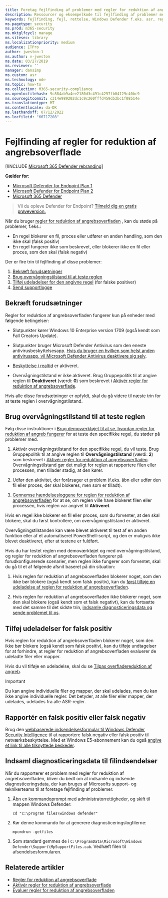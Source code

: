 ```yaml
---
title: Foretag fejlfinding af problemer med regler for reduktion af angrebsoverfladen
description: Ressourcer og eksempelkode til fejlfinding af problemer med regler for reduktion af angrebsoverfladen i Microsoft Defender for Endpoint.
keywords: fejlfinding, fejl, rettelse, Windows Defender f.eks. asr, regler, hofter, fejlfinding, overvågning, udeladelse, falsk positiv, brudt, blokerende, Microsoft Defender for Endpoint
ms.pagetype: security
ms.prod: m365-security
ms.mktglfcycl: manage
ms.sitesec: library
ms.localizationpriority: medium
audience: ITPro
author: jweston-1
ms.author: v-jweston
ms.date: 03/27/2019
ms.reviewer: ''
manager: dansimp
ms.custom: asr
ms.technology: mde
ms.topic: how-to
ms.collection: M365-security-compliance
ms.openlocfilehash: 9c884ab9a4ee2180d3c491c4257fb04129c40bc9
ms.sourcegitcommit: c314e989202dc1c9c260fffd459d53bc1f08514e
ms.translationtype: MT
ms.contentlocale: da-DK
ms.lasthandoff: 07/12/2022
ms.locfileid: "66717208"
---
```

# <a name="troubleshoot-attack-surface-reduction-rules"></a>Fejlfinding af regler for reduktion af angrebsoverflade

[!INCLUDE [Microsoft 365 Defender rebranding](../../includes/microsoft-defender.md)]


**Gælder for:**
- [Microsoft Defender for Endpoint Plan 1](https://go.microsoft.com/fwlink/?linkid=2154037)
- [Microsoft Defender for Endpoint Plan 2](https://go.microsoft.com/fwlink/?linkid=2154037)
- [Microsoft 365 Defender](https://go.microsoft.com/fwlink/?linkid=2118804)

> Vil du opleve Defender for Endpoint? [Tilmeld dig en gratis prøveversion.](https://signup.microsoft.com/create-account/signup?products=7f379fee-c4f9-4278-b0a1-e4c8c2fcdf7e&ru=https://aka.ms/MDEp2OpenTrial?ocid=docs-wdatp-pullalerts-abovefoldlink)

Når du bruger [regler for reduktion af angrebsoverfladen](attack-surface-reduction.md) , kan du støde på problemer, f.eks.:

- En regel blokerer en fil, proces eller udfører en anden handling, som den ikke skal (falsk positiv)
- En regel fungerer ikke som beskrevet, eller blokerer ikke en fil eller proces, som den skal (falsk negativ)

Der er fire trin til fejlfinding af disse problemer:

1. [Bekræft forudsætninger](#confirm-prerequisites)
2. [Brug overvågningstilstand til at teste reglen](#use-audit-mode-to-test-the-rule)
3. [Tilføj udeladelser for den angivne regel](#add-exclusions-for-a-false-positive) (for falske positiver)
4. [Send supportlogge](#collect-diagnostic-data-for-file-submissions)

## <a name="confirm-prerequisites"></a>Bekræft forudsætninger

Regler for reduktion af angrebsoverfladen fungerer kun på enheder med følgende betingelser:

- Slutpunkter kører Windows 10 Enterprise version 1709 (også kendt som Fall Creators Update).

- Slutpunkter bruger Microsoft Defender Antivirus som den eneste antivirusbeskyttelsesapp. [Hvis du bruger en hvilken som helst anden antivirusapp, vil Microsoft Defender Antivirus deaktivere sig selv](/windows/security/threat-protection/microsoft-defender-antivirus/microsoft-defender-antivirus-compatibility).

- [Beskyttelse i realtid](/windows/security/threat-protection/microsoft-defender-antivirus/configure-real-time-protection-microsoft-defender-antivirus) er aktiveret.

- Overvågningstilstand er ikke aktiveret. Brug Gruppepolitik til at angive reglen til **Deaktiveret** (værdi: **0**) som beskrevet i [Aktivér regler for reduktion af angrebsoverflade](enable-attack-surface-reduction.md).

Hvis alle disse forudsætninger er opfyldt, skal du gå videre til næste trin for at teste reglen i overvågningstilstand.

## <a name="use-audit-mode-to-test-the-rule"></a>Brug overvågningstilstand til at teste reglen

Følg disse instruktioner i [Brug demoværktøjet til at se, hvordan regler for reduktion af angreb fungerer](evaluate-attack-surface-reduction.md) for at teste den specifikke regel, du støder på problemer med.

1. Aktivér overvågningstilstand for den specifikke regel, du vil teste. Brug Gruppepolitik til at angive reglen til **Overvågningstilstand** (værdi: **2**) som beskrevet i [Aktivér regler for reduktion af angrebsoverfladen](enable-attack-surface-reduction.md). Overvågningstilstand gør det muligt for reglen at rapportere filen eller processen, men tillader stadig, at den kører.

2. Udfør den aktivitet, der forårsager et problem (f.eks. åbn eller udfør den fil eller proces, der skal blokeres, men som er tilladt).

3. [Gennemse hændelsesloggene for reglen for reduktion af angrebsoverfladen](attack-surface-reduction.md) for at se, om reglen ville have blokeret filen eller processen, hvis reglen var angivet til **Aktiveret**.

Hvis en regel ikke blokerer en fil eller proces, som du forventer, at den skal blokere, skal du først kontrollere, om overvågningstilstand er aktiveret.

Overvågningstilstanden kan være blevet aktiveret til test af en anden funktion eller af et automatiseret PowerShell-script, og den er muligvis ikke blevet deaktiveret, efter at testene er fuldført.

Hvis du har testet reglen med demoværktøjet og med overvågningstilstand, og regler for reduktion af angrebsoverfladen fungerer på forudkonfigurerede scenarier, men reglen ikke fungerer som forventet, skal du gå til et af følgende afsnit baseret på din situation:

1. Hvis reglen for reduktion af angrebsoverfladen blokerer noget, som den ikke bør blokere (også kendt som falsk positiv), kan du [først tilføje en udeladelse af reglen for reduktion af angrebsoverfladen](#add-exclusions-for-a-false-positive).

2. Hvis reglen for reduktion af angrebsoverfladen ikke blokerer noget, som den skal blokere (også kendt som et falsk negativt), kan du fortsætte med det samme til det sidste trin, [indsamle diagnosticeringsdata og sende problemet til os](#collect-diagnostic-data-for-file-submissions).

## <a name="add-exclusions-for-a-false-positive"></a>Tilføj udeladelser for falsk positiv

Hvis reglen for reduktion af angrebsoverfladen blokerer noget, som den ikke bør blokere (også kendt som falsk positiv), kan du tilføje undtagelser for at forhindre, at regler for reduktion af angrebsoverfladen evaluerer de udeladte filer eller mapper.

Hvis du vil tilføje en udeladelse, skal du se [Tilpas overfladereduktion af angreb](attack-surface-reduction-rules-deployment-implement.md#customize-attack-surface-reduction-rules).

> [!IMPORTANT]
> Du kan angive individuelle filer og mapper, der skal udelades, men du kan ikke angive individuelle regler.
> Det betyder, at alle filer eller mapper, der udelades, udelades fra alle ASR-regler.

## <a name="report-a-false-positive-or-false-negative"></a>Rapportér en falsk positiv eller falsk negativ

Brug den [webbaserede indsendelsesformular til Windows Defender Security Intelligence](https://www.microsoft.com/wdsi/filesubmission) til at rapportere falsk negativ eller falsk positiv til netværksbeskyttelse. Med et Windows E5-abonnement kan du også [angive et link til alle tilknyttede beskeder](alerts-queue.md).

## <a name="collect-diagnostic-data-for-file-submissions"></a>Indsaml diagnosticeringsdata til filindsendelser

Når du rapporterer et problem med regler for reduktion af angrebsoverfladen, bliver du bedt om at indsamle og indsende diagnosticeringsdata, der kan bruges af Microsofts support- og teknikerteams til at foretage fejlfinding af problemer.

1. Åbn en kommandoprompt med administratorrettigheder, og skift til mappen Windows Defender:

   ```console
   cd "c:\program files\windows defender"
   ```

2. Kør denne kommando for at generere diagnosticeringslogfilerne:

   ```console
   mpcmdrun -getfiles
   ```

3. Som standard gemmes de i `C:\ProgramData\Microsoft\Windows Defender\Support\MpSupportFiles.cab`. Vedhæft filen til afsendelsesformularen.

## <a name="related-articles"></a>Relaterede artikler

- [Regler for reduktion af angrebsoverflade](attack-surface-reduction.md)
- [Aktivér regler for reduktion af angrebsoverflade](enable-attack-surface-reduction.md)
- [Evaluer regler for reduktion af angrebsoverfladen](evaluate-attack-surface-reduction.md)
